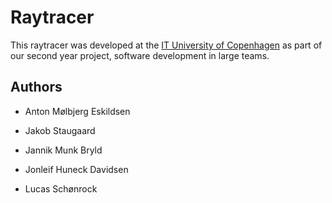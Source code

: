 # Raytracer

This raytracer was developed at  the [IT University of Copenhagen](https://itu.dk) as part of our second year project, software development in large teams.

## Authors

- Anton Mølbjerg Eskildsen

- Jakob Staugaard  

- Jannik Munk Bryld  

- Jonleif Huneck Davidsen  

- Lucas Schønrock  
